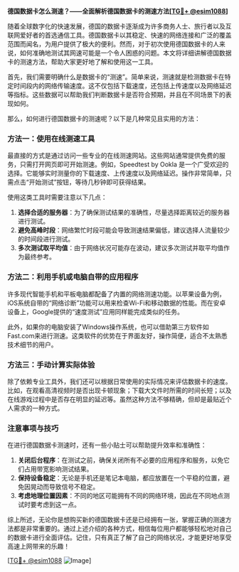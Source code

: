 **德国数据卡怎么测速？——全面解析德国数据卡的测速方法[[TG💪+ @esim1088](https://t.me/s/esim1088)]**

随着全球数字化的快速发展，德国的数据卡逐渐成为许多商务人士、旅行者以及互联网爱好者的首选通信工具。德国数据卡以其稳定、快速的网络连接和广泛的覆盖范围而闻名，为用户提供了极大的便利。然而，对于初次使用德国数据卡的人来说，如何准确地测试其网速可能是一个令人困惑的问题。本文将详细讲解德国数据卡的测速方法，帮助大家更好地了解和使用这一工具。

首先，我们需要明确什么是数据卡的“测速”。简单来说，测速就是检测数据卡在特定时间段内的网络传输速度。这不仅包括下载速度，还包括上传速度以及网络延迟等指标。这些数据可以帮助我们判断数据卡是否符合预期，并且在不同场景下的表现如何。

那么，如何进行德国数据卡的测速呢？以下是几种常见且实用的方法：

### 方法一：使用在线测速工具

最直接的方式是通过访问一些专业的在线测速网站。这些网站通常提供免费的服务，只需打开网页即可开始测速。例如，Speedtest by Ookla 是一个广受欢迎的选择。它能够实时测量你的下载速度、上传速度以及网络延迟。操作非常简单，只需点击“开始测试”按钮，等待几秒钟即可获得结果。

使用这类工具时需要注意以下几点：
1. **选择合适的服务器**：为了确保测试结果的准确性，尽量选择距离较近的服务器进行测试。
2. **避免高峰时段**：网络繁忙时段可能会导致测速结果偏低，建议选择人流量较少的时间段进行测试。
3. **多次测试取平均值**：由于网络状况可能存在波动，建议多次测试并取平均值作为最终参考。

### 方法二：利用手机或电脑自带的应用程序

许多现代智能手机和平板电脑都配备了内置的网络测速功能。以苹果设备为例，iOS系统自带的“网络诊断”功能可以用来检查Wi-Fi和移动数据的性能。而在安卓设备上，Google提供的“速度测试”应用同样能完成类似的任务。

此外，如果你的电脑安装了Windows操作系统，也可以借助第三方软件如Fast.com来进行测速。这类软件的优势在于界面友好，操作简便，适合不太熟悉技术细节的用户。

### 方法三：手动计算实际体验

除了依赖专业工具外，我们还可以根据日常使用的实际情况来评估数据卡的速度。比如，在观看高清视频时是否出现卡顿现象；下载大文件时所需的时间长短；以及在线游戏过程中是否存在明显的延迟等。虽然这种方法不够精确，但却是最贴近个人需求的一种方式。

### 注意事项与技巧

在进行德国数据卡测速时，还有一些小贴士可以帮助提升效率和准确性：

1. **关闭后台程序**：在测试之前，确保关闭所有不必要的应用程序和服务，以免它们占用带宽影响测试结果。
2. **保持设备稳定**：无论是手机还是笔记本电脑，都应放置在一个平稳的位置，避免因晃动而导致信号不稳定。
3. **考虑地理位置因素**：不同的地区可能拥有不同的网络环境，因此在不同地点测试时要考虑到这一点。

综上所述，无论你是想购买新的德国数据卡还是已经拥有一张，掌握正确的测速方法都是非常重要的。通过上述介绍的各种方式，相信每位用户都能够轻松地对自己的数据卡进行全面评估。记住，只有真正了解了自己的网络状况，才能更好地享受高速上网带来的乐趣！

[[TG💪+ @esim1088](https://t.me/s/esim1088) ![Image](https://i.postimg.cc/4NQfJmqS/Snipaste-2025-05-13-00-14-12.png)]